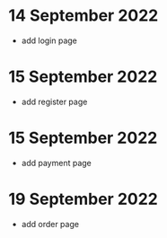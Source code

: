 # 14 September 2022
- add login page

# 15 September 2022
- add register page

# 15 September 2022
- add payment page

# 19 September 2022
- add order page